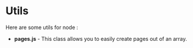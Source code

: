 # Utils

Here are some utils for node :

- **pages.js**  -  This class allows you to easily create pages out of an array.